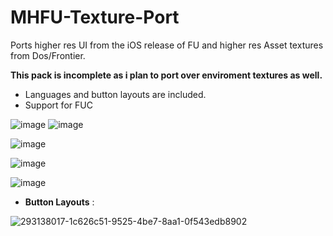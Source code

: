 # MHFU-Texture-Port 
Ports higher res UI from the iOS release of FU and higher res Asset textures from Dos/Frontier.

**This pack is incomplete as i plan to port over enviroment textures as well.**

- Languages and button layouts are included.
- Support for FUC

![image](https://github.com/Monkbreh/MHFU-iOS-Texture-Port/assets/118343447/f52c50b0-33a8-4488-9955-8fb7b5704a2d)
![image](https://github.com/Monkbreh/MHFU-iOS-Texture-Port/assets/118343447/ef841d91-5b4f-4f4c-96f7-74ef6e6626f3)

![image](https://github.com/Monkbreh/MHFU-iOS-Texture-Port/assets/118343447/14d610ad-b24f-48b5-8c64-20e6c70fb89d)

![image](https://github.com/Monkbreh/MHFU-iOS-Texture-Port/assets/118343447/11fa87b2-d1b7-4a8f-9161-41f324a7d48e)

![image](https://github.com/Monkbreh/MHFU-iOS-Gui-Texture-Port/assets/118343447/d3cd1d34-3d9e-4328-b754-cb06a7ee88fa)


- **Button Layouts** :

![293138017-1c626c51-9525-4be7-8aa1-0f543edb8902](https://github.com/Monkbreh/MHFU-iOS-Gui-Texture-Port/assets/118343447/6ccb4b04-4df3-49cf-bc62-2aa5ebf65dbd)






